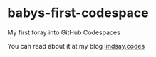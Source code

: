 # babys-first-codespace

My first foray into GitHub Codespaces

You can read about it at my blog [lindsay.codes](https://lindsay.codes/posts/github-codespaces/)